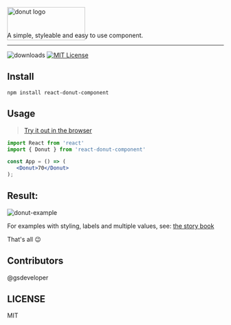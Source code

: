 <img src="https://i.ibb.co/KFd4kSp/logo.png" alt="donut logo" title="donut logo" width="181" height='77'>
<p style="margin-top: -20px;">A simple, styleable and easy to use component.</p>
<hr />

![downloads][downloads-badge]
[![MIT License][license-badge]][license]

## Install

```
npm install react-donut-component
```

## Usage

> [Try it out in the browser][code-sandbox-try-it-out]

```jsx
import React from 'react'
import { Donut } from 'react-donut-component' 

const App = () => (  
   <Donut>70</Donut>
);

```
## Result: 
![donut-example](https://i.ibb.co/kmSRWSY/donut-example.png)

For examples with styling, labels and multiple values, see: 
[the story book](https://5f711adb6ec1620022e842dc-ewgfhkdqda.chromatic.com/?path=/story/donut--simple-donut)

That's all :wink:

## Contributors

@gsdeveloper
   
## LICENSE

MIT

[npm]: https://www.npmjs.com/
[node]: https://nodejs.org
[build-badge]:
  https://img.shields.io/travis/downshift-js/downshift.svg?style=flat-square
[build]: https://travis-ci.org/downshift-js/downshift
[coverage-badge]:
  https://img.shields.io/codecov/c/github/downshift-js/downshift.svg?style=flat-square
[coverage]: https://codecov.io/github/downshift-js/downshift
[version-badge]: https://img.shields.io/npm/v/downshift.svg?style=flat-square
[package]: https://www.npmjs.com/package/react-donut-component
[downloads-badge]: https://img.shields.io/npm/dm/react-donut-component
[license-badge]: https://img.shields.io/npm/l/downshift.svg?style=flat-square
[license]: https://github.com/downshift-js/downshift/blob/master/LICENSE
[code-sandbox-try-it-out]:
  https://codesandbox.io/s/react-donut-component-example-cy1yb?file=/src/App.tsx
